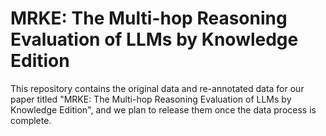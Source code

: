 # MRKE: The Multi-hop Reasoning Evaluation of LLMs by Knowledge Edition

This repository contains the original data and re-annotated data for our paper titled "MRKE: The Multi-hop Reasoning Evaluation of LLMs by Knowledge Edition", and we plan to release them once the data process is complete. 
